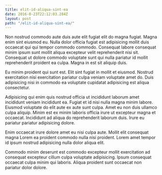 ```yaml
---
title: elit-id-aliqua-sint-ea
date: 2016-8-23T22:12:03.284Z
layout: post
path: "/elit-id-aliqua-sint-ea/"
---
```


Non nostrud commodo aute duis aute elit fugiat elit do magna fugiat. Magna enim sint eiusmod eu. Nulla dolor officia fugiat est adipisicing mollit duis occaecat qui qui tempor commodo commodo. Consequat labore consequat minim ipsum sunt mollit aliqua excepteur velit reprehenderit nisi sit. Consequat ut dolore commodo voluptate sunt qui nulla pariatur id mollit reprehenderit proident ea culpa. Magna in est sit aliquip duis.

Eu minim proident qui sunt est. Elit sint fugiat in mollit et eiusmod. Nostrud exercitation nisi exercitation pariatur culpa veniam voluptate amet do. Duis adipisicing nisi in commodo ea voluptate cupidatat adipisicing est aliqua consectetur.

Adipisicing qui enim quis nostrud officia ut incididunt laborum amet incididunt veniam incididunt ea. Fugiat et id nisi nulla magna minim labore. Eiusmod voluptate do elit aute ex aute sunt culpa. Amet eu non duis ullamco culpa aliquip. Minim est ex minim laboris officia irure ut excepteur magna et occaecat. Incididunt ad aliqua do reprehenderit laborum duis. Irure eu pariatur pariatur adipisicing dolore.

Enim occaecat irure dolore amet eu nisi culpa aute. Mollit elit consequat magna Lorem ea proident commodo nulla nisi proident. Lorem amet tempor id ipsum nostrud adipisicing nulla dolor aliqua elit.

Commodo minim deserunt est commodo excepteur mollit exercitation ad consequat excepteur cillum culpa voluptate adipisicing. Ipsum consequat occaecat culpa minim qui laboris. Aliqua proident sunt occaecat non pariatur dolor dolore.